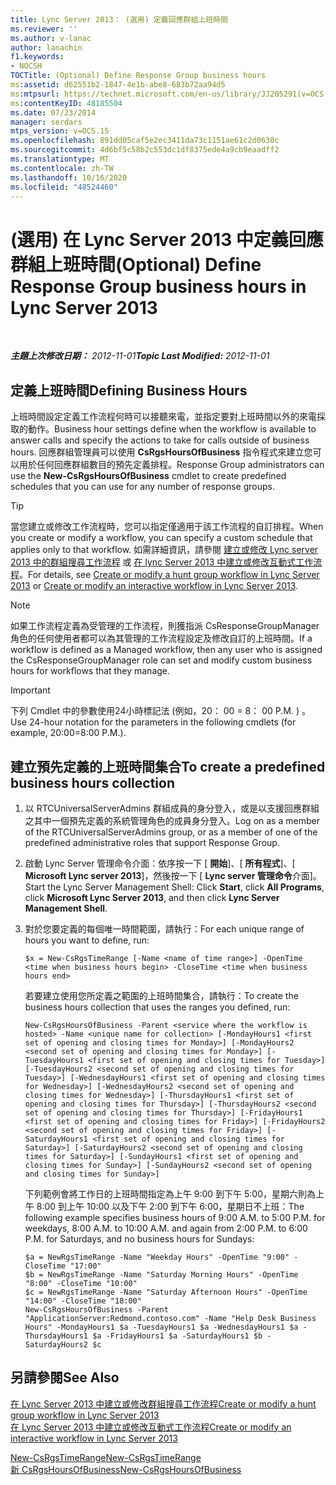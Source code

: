 ```yaml
---
title: Lync Server 2013： (選用) 定義回應群組上班時間
ms.reviewer: ''
ms.author: v-lanac
author: lanachin
f1.keywords:
- NOCSH
TOCTitle: (Optional) Define Response Group business hours
ms:assetid: d62551b2-1847-4e1b-abe8-683b72aa94d5
ms:mtpsurl: https://technet.microsoft.com/en-us/library/JJ205291(v=OCS.15)
ms:contentKeyID: 48185504
ms.date: 07/23/2014
manager: serdars
mtps_version: v=OCS.15
ms.openlocfilehash: 891dd05caf5e2ec3411da73c1151ae61c2d0630c
ms.sourcegitcommit: 4d6bf5c58b2c553dc1df8375ede4a9cb9eaadff2
ms.translationtype: MT
ms.contentlocale: zh-TW
ms.lasthandoff: 10/16/2020
ms.locfileid: "48524460"
---
```

# <a name="optional-define-response-group-business-hours-in-lync-server-2013"></a><span data-ttu-id="16ca8-102"> (選用) 在 Lync Server 2013 中定義回應群組上班時間</span><span class="sxs-lookup"><span data-stu-id="16ca8-102">(Optional) Define Response Group business hours in Lync Server 2013</span></span>

<div data-xmlns="http://www.w3.org/1999/xhtml">

<div class="topic" data-xmlns="http://www.w3.org/1999/xhtml" data-msxsl="urn:schemas-microsoft-com:xslt" data-cs="https://msdn.microsoft.com/">

<div data-asp="https://msdn2.microsoft.com/asp">



</div>

<div id="mainSection">

<div id="mainBody">

<span> </span>

<span data-ttu-id="16ca8-103">_**主題上次修改日期：** 2012-11-01_</span><span class="sxs-lookup"><span data-stu-id="16ca8-103">_**Topic Last Modified:** 2012-11-01_</span></span>

<div>

## <a name="defining-business-hours"></a><span data-ttu-id="16ca8-104">定義上班時間</span><span class="sxs-lookup"><span data-stu-id="16ca8-104">Defining Business Hours</span></span>

<span data-ttu-id="16ca8-105">上班時間設定定義工作流程何時可以接聽來電，並指定要對上班時間以外的來電採取的動作。</span><span class="sxs-lookup"><span data-stu-id="16ca8-105">Business hour settings define when the workflow is available to answer calls and specify the actions to take for calls outside of business hours.</span></span> <span data-ttu-id="16ca8-106">回應群組管理員可以使用 **CsRgsHoursOfBusiness** 指令程式來建立您可以用於任何回應群組數目的預先定義排程。</span><span class="sxs-lookup"><span data-stu-id="16ca8-106">Response Group administrators can use the **New-CsRgsHoursOfBusiness** cmdlet to create predefined schedules that you can use for any number of response groups.</span></span>

<div>


> [!TIP]  
> <span data-ttu-id="16ca8-107">當您建立或修改工作流程時，您可以指定僅適用于該工作流程的自訂排程。</span><span class="sxs-lookup"><span data-stu-id="16ca8-107">When you create or modify a workflow, you can specify a custom schedule that applies only to that workflow.</span></span> <span data-ttu-id="16ca8-108">如需詳細資訊，請參閱 <A href="lync-server-2013-create-or-modify-a-hunt-group-workflow.md">建立或修改 Lync server 2013 中的群組搜尋工作流程</A> 或 <A href="lync-server-2013-create-or-modify-an-interactive-workflow.md">在 lync Server 2013 中建立或修改互動式工作流程</A>。</span><span class="sxs-lookup"><span data-stu-id="16ca8-108">For details, see <A href="lync-server-2013-create-or-modify-a-hunt-group-workflow.md">Create or modify a hunt group workflow in Lync Server 2013</A> or <A href="lync-server-2013-create-or-modify-an-interactive-workflow.md">Create or modify an interactive workflow in Lync Server 2013</A>.</span></span>



</div>

<div>


> [!NOTE]  
> <span data-ttu-id="16ca8-109">如果工作流程定義為受管理的工作流程，則獲指派 CsResponseGroupManager 角色的任何使用者都可以為其管理的工作流程設定及修改自訂的上班時間。</span><span class="sxs-lookup"><span data-stu-id="16ca8-109">If a workflow is defined as a Managed workflow, then any user who is assigned the CsResponseGroupManager role can set and modify custom business hours for workflows that they manage.</span></span>



</div>

<div>


> [!IMPORTANT]  
> <span data-ttu-id="16ca8-110">下列 Cmdlet 中的參數使用24小時標記法 (例如，20： 00 = 8： 00 P.M. ) 。</span><span class="sxs-lookup"><span data-stu-id="16ca8-110">Use 24-hour notation for the parameters in the following cmdlets (for example, 20:00=8:00 P.M.).</span></span>



</div>

<div>

## <a name="to-create-a-predefined-business-hours-collection"></a><span data-ttu-id="16ca8-111">建立預先定義的上班時間集合</span><span class="sxs-lookup"><span data-stu-id="16ca8-111">To create a predefined business hours collection</span></span>

1.  <span data-ttu-id="16ca8-112">以 RTCUniversalServerAdmins 群組成員的身分登入，或是以支援回應群組之其中一個預先定義的系統管理角色的成員身分登入。</span><span class="sxs-lookup"><span data-stu-id="16ca8-112">Log on as a member of the RTCUniversalServerAdmins group, or as a member of one of the predefined administrative roles that support Response Group.</span></span>

2.  <span data-ttu-id="16ca8-113">啟動 Lync Server 管理命令介面：依序按一下 [ **開始**]、[ **所有程式**]、[ **Microsoft Lync server 2013**]，然後按一下 [ **Lync server 管理命令**介面]。</span><span class="sxs-lookup"><span data-stu-id="16ca8-113">Start the Lync Server Management Shell: Click **Start**, click **All Programs**, click **Microsoft Lync Server 2013**, and then click **Lync Server Management Shell**.</span></span>

3.  <span data-ttu-id="16ca8-114">對於您要定義的每個唯一時間範圍，請執行：</span><span class="sxs-lookup"><span data-stu-id="16ca8-114">For each unique range of hours you want to define, run:</span></span>
    
        $x = New-CsRgsTimeRange [-Name <name of time range>] -OpenTime <time when business hours begin> -CloseTime <time when business hours end>
    
    <span data-ttu-id="16ca8-115">若要建立使用您所定義之範圍的上班時間集合，請執行：</span><span class="sxs-lookup"><span data-stu-id="16ca8-115">To create the business hours collection that uses the ranges you defined, run:</span></span>
    
        New-CsRgsHoursOfBusiness -Parent <service where the workflow is hosted> -Name <unique name for collection> [-MondayHours1 <first set of opening and closing times for Monday>] [-MondayHours2 <second set of opening and closing times for Monday>] [-TuesdayHours1 <first set of opening and closing times for Tuesday>] [-TuesdayHours2 <second set of opening and closing times for Tuesday>] [-WednesdayHours1 <first set of opening and closing times for Wednesday>] [-WednesdayHours2 <second set of opening and closing times for Wednesday>] [-ThursdayHours1 <first set of opening and closing times for Thursday>] [-ThursdayHours2 <second set of opening and closing times for Thursday>] [-FridayHours1 <first set of opening and closing times for Friday>] [-FridayHours2 <second set of opening and closing times for Friday>] [-SaturdayHours1 <first set of opening and closing times for Saturday>] [-SaturdayHours2 <second set of opening and closing times for Saturday>] [-SundayHours1 <first set of opening and closing times for Sunday>] [-SundayHours2 <second set of opening and closing times for Sunday>]
    
    <span data-ttu-id="16ca8-p103">下列範例會將工作日的上班時間指定為上午 9:00 到下午 5:00，星期六則為上午 8:00 到上午 10:00 以及下午 2:00 到下午 6:00，星期日不上班：</span><span class="sxs-lookup"><span data-stu-id="16ca8-p103">The following example specifies business hours of 9:00 A.M. to 5:00 P.M. for weekdays, 8:00 A.M. to 10:00 A.M. and again from 2:00 P.M. to 6:00 P.M. for Saturdays, and no business hours for Sundays:</span></span>
    
        $a = NewRgsTimeRange -Name "Weekday Hours" -OpenTime "9:00" -CloseTime "17:00"
        $b = NewRgsTimeRange -Name "Saturday Morning Hours" -OpenTime "8:00" -CloseTime "10:00" 
        $c = NewRgsTimeRange -Name "Saturday Afternoon Hours" -OpenTime "14:00" -CloseTime "18:00" 
        New-CsRgsHoursOfBusiness -Parent "ApplicationServer:Redmond.contoso.com" -Name "Help Desk Business Hours" -MondayHours1 $a -TuesdayHours1 $a -WednesdayHours1 $a -ThursdayHours1 $a -FridayHours1 $a -SaturdayHours1 $b -SaturdayHours2 $c

</div>

</div>

<div>

## <a name="see-also"></a><span data-ttu-id="16ca8-123">另請參閱</span><span class="sxs-lookup"><span data-stu-id="16ca8-123">See Also</span></span>


[<span data-ttu-id="16ca8-124">在 Lync Server 2013 中建立或修改群組搜尋工作流程</span><span class="sxs-lookup"><span data-stu-id="16ca8-124">Create or modify a hunt group workflow in Lync Server 2013</span></span>](lync-server-2013-create-or-modify-a-hunt-group-workflow.md)  
[<span data-ttu-id="16ca8-125">在 Lync Server 2013 中建立或修改互動式工作流程</span><span class="sxs-lookup"><span data-stu-id="16ca8-125">Create or modify an interactive workflow in Lync Server 2013</span></span>](lync-server-2013-create-or-modify-an-interactive-workflow.md)  


[<span data-ttu-id="16ca8-126">New-CsRgsTimeRange</span><span class="sxs-lookup"><span data-stu-id="16ca8-126">New-CsRgsTimeRange</span></span>](https://docs.microsoft.com/powershell/module/skype/New-CsRgsTimeRange)  
[<span data-ttu-id="16ca8-127">新 CsRgsHoursOfBusiness</span><span class="sxs-lookup"><span data-stu-id="16ca8-127">New-CsRgsHoursOfBusiness</span></span>](https://docs.microsoft.com/powershell/module/skype/New-CsRgsHoursOfBusiness)  
  

</div>

</div>

<span> </span>

</div>

</div>

</div>

